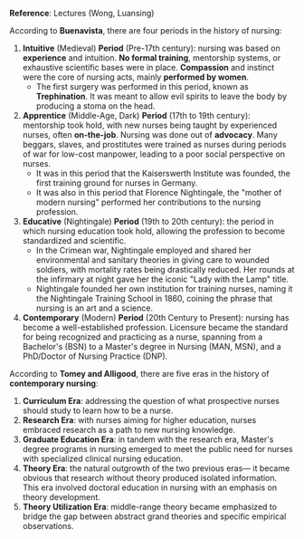 **Reference**: Lectures (Wong, Luansing)

According to **Buenavista**, there are four periods in the history of nursing:
1. **Intuitive** (Medieval) **Period** (Pre-17th century): nursing was based on **experience** and intuition. **No formal training**, mentorship systems, or exhaustive scientific bases were in place. **Compassion** and instinct were the core of nursing acts, mainly **performed by women**.
	- The first surgery was performed in this period, known as **Trephination**. It was meant to allow evil spirits to leave the body by producing a stoma on the head.
2. **Apprentice** (Middle-Age, Dark) **Period** (17th to 19th century): mentorship took hold, with new nurses being taught by experienced nurses, often **on-the-job**. Nursing was done out of **advocacy**. Many beggars, slaves, and prostitutes were trained as nurses during periods of war for low-cost manpower, leading to a poor social perspective on nurses.
	- It was in this period that the Kaiserswerth Institute was founded, the first training ground for nurses in Germany.
	- It was also in this period that Florence Nightingale, the "mother of modern nursing" performed her contributions to the nursing profession.
3. **Educative** (Nightingale) **Period** (19th to 20th century): the period in which nursing education took hold, allowing the profession to become standardized and scientific.
	- In the Crimean war, Nightingale employed and shared her environmental and sanitary theories in giving care to wounded soldiers, with mortality rates being drastically reduced. Her rounds at the infirmary at night gave her the iconic "Lady with the Lamp" title.
	- Nightingale founded her own institution for training nurses, naming it the Nightingale Training School in 1860, coining the phrase that nursing is an art and a science.
4. **Contemporary** (Modern) **Period** (20th Century to Present): nursing has become a well-established profession. Licensure became the standard for being recognized and practicing as a nurse, spanning from a Bachelor's (BSN) to a Master's degree in Nursing (MAN, MSN), and a PhD/Doctor of Nursing Practice (DNP).

According to **Tomey and Alligood**, there are five eras in the history of **contemporary nursing**:
1. **Curriculum Era**: addressing the question of what prospective nurses should study to learn how to be a nurse.
2. **Research Era**: with nurses aiming for higher education, nurses embraced research as a path to new nursing knowledge.
3. **Graduate Education Era**: in tandem with the research era, Master's degree programs in nursing emerged to meet the public need for nurses with specialized clinical nursing education.
4. **Theory Era**: the natural outgrowth of the two previous eras— it became obvious that research without theory produced isolated information. This era involved doctoral education in nursing with an emphasis on theory development.
5. **Theory Utilization Era**: middle-range theory became emphasized to bridge the gap between abstract grand theories and specific empirical observations.